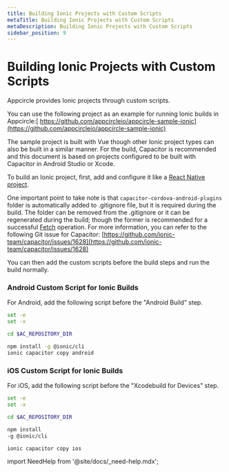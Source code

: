 ```yaml
---
title: Building Ionic Projects with Custom Scripts
metaTitle: Building Ionic Projects with Custom Scripts
metaDescription: Building Ionic Projects with Custom Scripts
sidebar_position: 9
---
```


# Building Ionic Projects with Custom Scripts

Appcircle provides Ionic projects through custom scripts.

You can use the following project as an example for running Ionic builds in Appcircle:[ https://github.com/appcircleio/appcircle-sample-ionic](https://github.com/appcircleio/appcircle-sample-ionic)

The sample project is built with Vue though other Ionic project types can also be built in a similar manner. For the build, Capacitor is recommended and this document is based on projects configured to be built with Capacitor in Android Studio or Xcode.

To build an Ionic project, first, add and configure it like a [React Native project](building-react-native-applications.md).

One important point to take note is that `capacitor-cordova-android-plugins` folder is automatically added to .gitignore file, but it is required during the build. The folder can be removed from the .gitignore or it can be regenerated during the build; though the former is recommended for a successful [Fetch](build-profile-configuration.md#project-details-configuration) operation. For more information, you can refer to the following Git issue for Capacitor: [https://github.com/ionic-team/capacitor/issues/1628](https://github.com/ionic-team/capacitor/issues/1628)

You can then add the custom scripts before the build steps and run the build normally.

### Android Custom Script for Ionic Builds

For Android, add the following script before the "Android Build" step.

```bash
set -e
set -x

cd $AC_REPOSITORY_DIR

npm install -g @ionic/cli
ionic capacitor copy android
```

### iOS Custom Script for Ionic Builds

For iOS, add the following script before the "Xcodebuild for Devices" step.

```bash
set -e
set -x

cd $AC_REPOSITORY_DIR

npm install
-g @ionic/cli

ionic capacitor copy ios
```

import NeedHelp from '@site/docs/\_need-help.mdx';

<NeedHelp />
